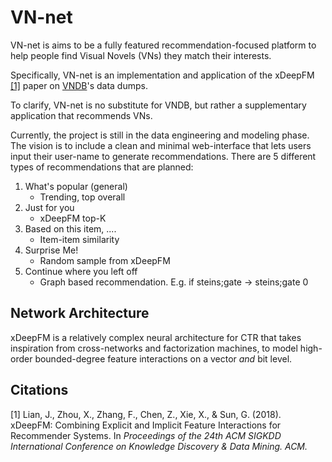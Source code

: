 # VN-net

VN-net is aims to be a fully featured recommendation-focused platform to help people find Visual Novels (VNs) they match their interests. 

Specifically, VN-net is an implementation and application of the xDeepFM [[1]](#1) paper on [VNDB](https://vndb.org/)'s data dumps.

To clarify, VN-net is no substitute for VNDB, but rather a supplementary application that recommends VNs.

Currently, the project is still in the data engineering and modeling phase. The vision is to include a clean and minimal web-interface that lets users input their user-name to generate recommendations. There are 5 different types of recommendations that are planned:
1. What's popular (general)
    - Trending, top overall
2. Just for you
    - xDeepFM top-K
3. Based on this item, ....
    - Item-item similarity
4. Surprise Me!
    - Random sample from xDeepFM
5. Continue where you left off
    - Graph based recommendation. E.g. if steins;gate -> steins;gate 0

## Network Architecture

xDeepFM is a relatively complex neural architecture for CTR that takes inspiration from cross-networks and factorization machines, to model high-order bounded-degree feature interactions on a vector *and* bit level. 

## Citations

<a id="1">[1]</a> Lian, J., Zhou, X., Zhang, F., Chen, Z., Xie, X., & Sun, G. (2018). xDeepFM: Combining Explicit and Implicit Feature Interactions for Recommender Systems. In *Proceedings of the 24th ACM SIGKDD International Conference on Knowledge Discovery & Data Mining. ACM.*
